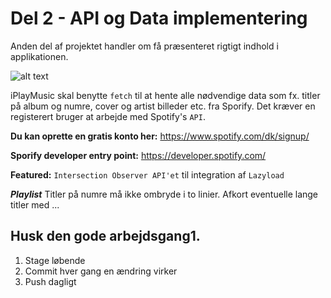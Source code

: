 # Del 2 - API og Data implementering

Anden del af projektet handler om få præsenteret rigtigt indhold i applikationen.

![alt text](https://github.com/rts-cmk-wuhf02/iplaymusic-TroelsAgergaard/blob/master/SpotifyAPI.png "Spotify API")

iPlayMusic skal benytte ```fetch``` til at hente alle nødvendige data som fx. titler på album og numre, cover og artist billeder etc. fra Sporify. Det kræver en registerert bruger at arbejde med Spotify's ```API```.

**Du kan oprette en gratis konto her:**
https://www.spotify.com/dk/signup/

**Sporify developer entry point:**
https://developer.spotify.com/

**Featured:**
```Intersection Observer API'et``` til integration af ```Lazyload```

***Playlist***
Titler på numre må ikke ombryde i to linier. Afkort eventuelle lange titler med ... 


## Husk den gode arbejdsgang1.
1. Stage løbende
2. Commit hver gang en ændring virker
3. Push dagligt


